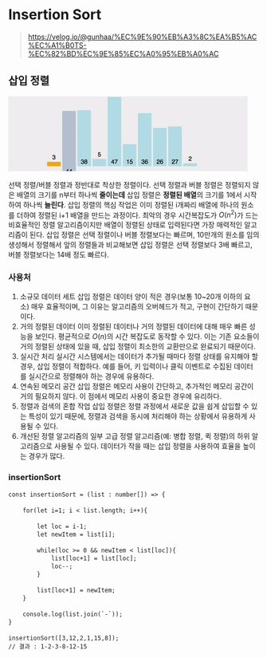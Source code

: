 # Insertion Sort

> https://velog.io/@gunhaa/%EC%9E%90%EB%A3%8C%EA%B5%AC%EC%A1%B0TS-%EC%82%BD%EC%9E%85%EC%A0%95%EB%A0%AC

## 삽입 정렬

![img](images/InsertionSort.gif)

선택 정렬/버블 정렬과 정반대로 착상한 정렬이다. 선택 정렬과 버블 정렬은 정렬되지 않은 배열의 크기를 n부터 하나씩 **줄이는데** 삽입 정렬은 **정렬된 배열**의 크기를 1에서 시작하여 하나씩 **늘린다**. 삽입 정렬의 핵심 작업은 이미 정렬된 i개짜리 배열에 하나의 원소를 더하여 정렬된 i+1 배열을 만드는 과정이다.
 최악의 경우 시간복잡도가 $O(n^2)$가 드는 비효율적인 정렬 알고리즘이지만 배열이 정렬된 상태로 입력된다면 가장 매력적인 알고리즘이 된다.
 삽입 정렬은 선택 정렬이나 버블 정렬보다는 빠르며, 10만개의 원소를 임의 생성해서 정렬해서 앞의 정렬들과 비교해보면 삽입 정렬은 선택 정렬보다 3배 빠르고, 버블 정렬보다는 14배 정도 빠르다.
 
### 사용처

1. 소규모 데이터 세트
삽입 정렬은 데이터 양이 적은 경우(보통 10~20개 이하의 요소) 매우 효율적이며, 그 이유는 알고리즘의 오버헤드가 적고, 구현이 간단하기 때문이다.
2. 거의 정렬된 데이터
이미 정렬된 데이터나 거의 정렬된 데이터에 대해 매우 빠른 성능을 보인다. 평균적으로 $O(n)$의 시간 복잡도로 동작할 수 있다. 이는 기존 요소들이 거의 정렬된 상태에 있을 때, 삽입 정렬이 최소한의 교환만으로 완료되기 때문이다.
3. 실시간 처리
실시간 시스템에서는 데이터가 추가될 때마다 정렬 상태를 유지해야 할 경우, 삽입 정렬이 적합하다. 예를 들어, 키 입력이나 클릭 이벤트로 수집된 데이터를 실시간으로 정렬해야 하는 경우에 유용하다.
4. 연속된 메모리 공간
삽입 정렬은 메모리 사용이 간단하고, 추가적인 메모리 공간이 거의 필요하지 않다. 이 점에서 메모리 사용이 중요한 경우에 유리하다.
5. 정렬과 검색의 혼합 작업
삽입 정렬은 정렬 과정에서 새로운 값을 쉽게 삽입할 수 있는 특성이 있기 때문에, 정렬과 검색을 동시에 처리해야 하는 상황에서 유용하게 사용될 수 있다.
6. 개선된 정렬 알고리즘의 일부
고급 정렬 알고리즘(예: 병합 정렬, 퀵 정렬)의 하위 알고리즘으로 사용될 수 있다. 데이터가 작을 때는 삽입 정렬을 사용하여 효율을 높이는 경우가 많다.

### insertionSort

```
const insertionSort = (list : number[]) => {

    for(let i=1; i < list.length; i++){

        let loc = i-1;
        let newItem = list[i];

        while(loc >= 0 && newItem < list[loc]){
            list[loc+1] = list[loc];
            loc--;
        }

        list[loc+1] = newItem;
    }

    console.log(list.join(`-`));
}

insertionSort([3,12,2,1,15,8]);
// 결과 : 1-2-3-8-12-15
```